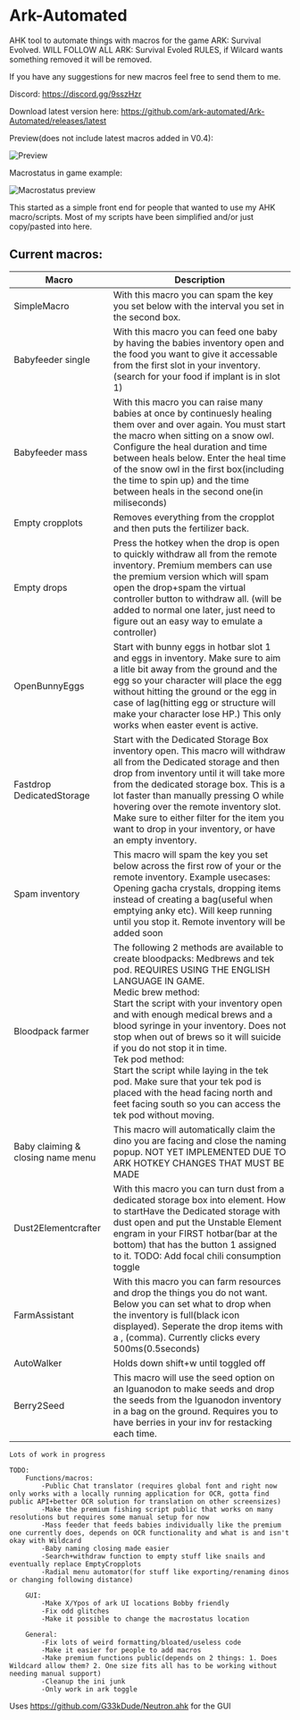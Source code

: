 # Ark-Automated
AHK tool to automate things with macros for the game ARK: Survival Evolved. 
WILL FOLLOW ALL ARK: Survival Evoled RULES, if Wilcard wants something removed it will be removed.

If you have any suggestions for new macros feel free to send them to me.

Discord: https://discord.gg/9sszHzr

Download latest version here: https://github.com/ark-automated/Ark-Automated/releases/latest


Preview(does not include latest macros added in V0.4):

![Preview](https://raw.githubusercontent.com/ark-automated/Ark-Automated/master/Preview.gif)

Macrostatus in game example:

![Macrostatus preview](https://raw.githubusercontent.com/ark-automated/Ark-Automated/master/MacroStatus.png)

This started as a simple front end for people that wanted to use my AHK macro/scripts. Most of my scripts have been simplified and/or just copy/pasted into here.

## Current macros:
|Macro|Description|
|--|--|
| SimpleMacro| With this macro you can spam the key you set below with the interval you set in the second box.|
| Babyfeeder single |With this macro you can feed one baby by having the babies inventory open and the food you want to give it accessable from the first slot in your inventory.(search for your food if implant is in slot 1)  |
|Babyfeeder mass|With this macro you can raise many babies at once by continuesly healing them over and over again. You must start the macro when sitting on a snow owl. Configure the heal duration and time between heals below. Enter the heal time of the snow owl in the first box(including the time to spin up) and the time between heals in the second one(in miliseconds)|
|Empty cropplots|Removes everything from the cropplot and then puts the fertilizer back.|
|Empty drops|Press the hotkey when the drop is open to quickly withdraw all from the remote inventory. Premium members can use the premium version which will spam open the drop+spam the virtual controller button to withdraw all. (will be added to normal one later, just need to figure out an easy way to emulate a controller)|
|OpenBunnyEggs|Start with bunny eggs in hotbar slot 1 and eggs in inventory. Make sure to aim a litle bit away from the ground and the egg so your character will place the egg without hitting the ground or the egg in case of lag(hitting egg or structure will make your character lose HP.) This only works when easter event is active.|
|Fastdrop DedicatedStorage|Start with the Dedicated Storage Box inventory open. This macro will withdraw all from the Dedicated storage and then drop from inventory until it will take more from the dedicated storage box. This is a lot faster than manually pressing O while hovering over the remote inventory slot. Make sure to either filter for the item you want to drop in your inventory, or have an empty inventory.|
|Spam inventory|This macro will spam the key you set below across the first row of your or the remote inventory. Example usecases: Opening gacha crystals, dropping items instead of creating a bag(useful when emptying anky etc). Will keep running until you stop it. Remote inventory will be added soon|
|Bloodpack farmer|The following 2 methods are available to create bloodpacks: Medbrews and tek pod. REQUIRES USING THE ENGLISH LANGUAGE IN GAME.<br> Medic brew method:<br>Start the script with your inventory open and with enough medical brews and a blood syringe in your inventory. Does not stop when out of brews so it will suicide if you do not stop it in time.<br>Tek pod method:<br>Start the script while laying in the tek pod. Make sure that your tek pod is placed with the head facing north and feet facing south so you can access the tek pod without moving.|
|Baby claiming & closing name menu|This macro will automatically claim the dino you are facing and close the naming popup. NOT YET IMPLEMENTED DUE TO ARK HOTKEY CHANGES THAT MUST BE MADE
|Dust2Elementcrafter|With this macro you can turn dust from a dedicated storage box into element. How to startHave the Dedicated storage with dust open and put the Unstable Element engram in your FIRST hotbar(bar at the bottom) that has the button 1 assigned to it. TODO: Add focal chili consumption toggle|
|FarmAssistant|With this macro you can farm resources and drop the things you do not want. Below you can set what to drop when the inventory is full(black icon displayed). Seperate the drop items with a , (comma). Currently clicks every 500ms(0.5seconds)|
|AutoWalker|Holds down shift+w until toggled off|
|Berry2Seed|This macro will use the seed option on an Iguanodon to make seeds and drop the seeds from the Iguanodon inventory in a bag on the ground. Requires you to have berries in your inv for restacking each time.|



	Lots of work in progress

    TODO:
        Functions/macros:
            -Public Chat translator (requires global font and right now only works with a locally running application for OCR, gotta find public API+better OCR solution for translation on other screensizes)
            -Make the premium fishing script public that works on many resolutions but requires some manual setup for now
            -Mass feeder that feeds babies individually like the premium one currently does, depends on OCR functionality and what is and isn't okay with Wildcard
            -Baby naming closing made easier
            -Search+withdraw function to empty stuff like snails and eventually replace EmptyCropplots
            -Radial menu automator(for stuff like exporting/renaming dinos or changing following distance)

        GUI:
            -Make X/Ypos of ark UI locations Bobby friendly
            -Fix odd glitches
            -Make it possible to change the macrostatus location

        General:
            -Fix lots of weird formatting/bloated/useless code
            -Make it easier for people to add macros
            -Make premium functions public(depends on 2 things: 1. Does Wildcard allow them? 2. One size fits all has to be working without needing manual support)
            -Cleanup the ini junk
            -Only work in ark toggle



Uses https://github.com/G33kDude/Neutron.ahk for the GUI
